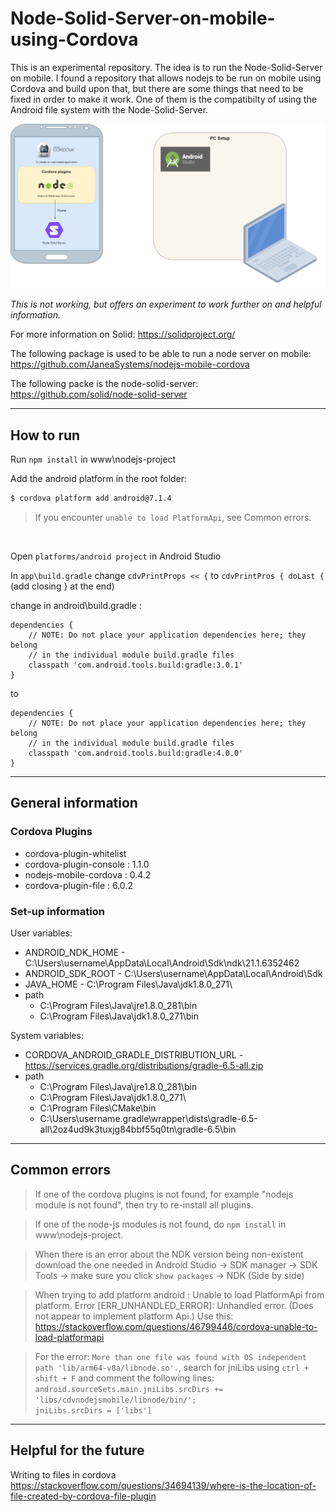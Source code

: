 # Node-Solid-Server-on-mobile-using-Cordova
This is an experimental repository. The idea is to run the Node-Solid-Server on mobile. I found a repository that allows nodejs to be run on mobile using Cordova and build upon that, but there are some things that need to be fixed in order to make it work. One of them is the compatibilty of using the Android file system with the Node-Solid-Server.

![Cordova structure](Cordova_structure_4-26-2021.png "simple structure")

_This is not working, but offers an experiment to work further on and helpful information._

For more information on Solid:
https://solidproject.org/

The following package is used to be able to run a node server on mobile:
https://github.com/JaneaSystems/nodejs-mobile-cordova

The following packe is the node-solid-server:
https://github.com/solid/node-solid-server

---

## How to run
Run `npm install` in www\nodejs-project

Add the android platform in the root folder:

```bash
$ cordova platform add android@7.1.4
```

> If you encounter `unable to load PlatformApi`, see Common errors.

<br />

Open `platforms/android project` in Android Studio

In `app\build.gradle` change `cdvPrintProps << {` to `cdvPrintPros { doLast {` (add closing } at the end)

change in android\build.gradle :
    
	dependencies {
        // NOTE: Do not place your application dependencies here; they belong
        // in the individual module build.gradle files
        classpath 'com.android.tools.build:gradle:3.0.1'
    }
	
to
	
	dependencies {
        // NOTE: Do not place your application dependencies here; they belong
        // in the individual module build.gradle files
        classpath 'com.android.tools.build:gradle:4.0.0'
    }



---

## General information

### Cordova Plugins
- cordova-plugin-whitelist
- cordova-plugin-console : 1.1.0
- nodejs-mobile-cordova  : 0.4.2
- cordova-plugin-file    : 6.0.2

### Set-up information
User variables:
- ANDROID_NDK_HOME - C:\Users\username\AppData\Local\Android\Sdk\ndk\21.1.6352462
- ANDROID_SDK_ROOT - C:\Users\username\AppData\Local\Android\Sdk
- JAVA_HOME - C:\Program Files\Java\jdk1.8.0_271\
- path
	- C:\Program Files\Java\jre1.8.0_281\bin
	- C:\Program Files\Java\jdk1.8.0_271\bin

System variables:
- CORDOVA_ANDROID_GRADLE_DISTRIBUTION_URL - https://services.gradle.org/distributions/gradle-6.5-all.zip
- path
	- C:\Program Files\Java\jre1.8.0_281\bin
	- C:\Program Files\Java\jdk1.8.0_271\
	- C:\Program Files\CMake\bin
	- C:\Users\username\.gradle\wrapper\dists\gradle-6.5-all\2oz4ud9k3tuxjg84bbf55q0tn\gradle-6.5\bin


---

## Common errors

> If one of the cordova plugins is not found, for example "nodejs module is not found", then try to
re-install all plugins.

> If one of the node-js modules is not found, do `npm install` in www\nodejs-project.

> When there is an error about the NDK version being non-existent download the one needed in Android Studio -> SDK manager -> SDK Tools -> make sure you click `show packages` -> NDK (Side by side)

> When trying to add platform android :
Unable to load PlatformApi from platform. Error [ERR_UNHANDLED_ERROR]: Unhandled error. (Does not appear to implement platform Api.)
Use this: https://stackoverflow.com/questions/46799446/cordova-unable-to-load-platformapi

> For the error: `More than one file was found with OS independent path 'lib/arm64-v8a/libnode.so'.`, search for jniLibs using `ctrl + shift + F` and comment the following lines: <br />
`android.sourceSets.main.jniLibs.srcDirs += 'libs/cdvnodejsmobile/libnode/bin/';` <br />
`jniLibs.srcDirs = ['libs']`

---

## Helpful for the future

Writing to files in cordova
https://stackoverflow.com/questions/34694139/where-is-the-location-of-file-created-by-cordova-file-plugin